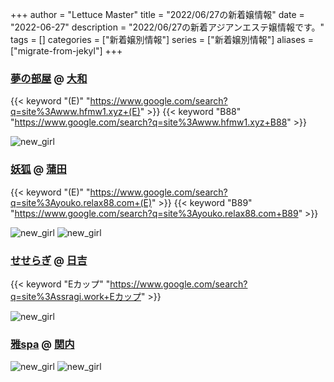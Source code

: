 +++
author = "Lettuce Master"
title = "2022/06/27の新着嬢情報"
date = "2022-06-27"
description = "2022/06/27の新着アジアンエステ嬢情報です。"
tags = []
categories = ["新着嬢別情報"]
series = ["新着嬢別情報"]
aliases = ["migrate-from-jekyl"]
+++
### [夢の部屋](http://www.hfmw1.xyz/) @ [大和](/post/yamato)
{{< keyword "(E)" "https://www.google.com/search?q=site%3Awww.hfmw1.xyz+(E)" >}} {{< keyword "B88" "https://www.google.com/search?q=site%3Awww.hfmw1.xyz+B88" >}} 

![new_girl](https://i.imgur.com/PJn2PxH.jpeg)
### [妖狐](http://youko.relax88.com/) @ [蒲田](/post/kamata)
{{< keyword "(E)" "https://www.google.com/search?q=site%3Ayouko.relax88.com+(E)" >}} {{< keyword "B89" "https://www.google.com/search?q=site%3Ayouko.relax88.com+B89" >}} 

![new_girl](https://i.imgur.com/uoXKTKS.png)
![new_girl](https://i.imgur.com/5H8mcTj.png)
### [せせらぎ](http://ssragi.work/) @ [日吉](/post/hiyoshi)
{{< keyword "Eカップ" "https://www.google.com/search?q=site%3Assragi.work+Eカップ" >}} 

![new_girl](https://i.imgur.com/dCiTOz2.jpeg)
### [雅spa](https://babyheart.info/) @ [関内](/post/kannai)


![new_girl](https://babyheart.info/staffPhoto/b20220626150155.jpg)
![new_girl](https://babyheart.info/staffPhoto/s20220626150155.jpg)
